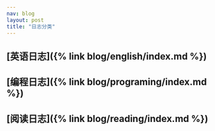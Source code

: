 ```yaml
---
nav: blog
layout: post
title: "日志分类"
---
```


## [英语日志]({% link blog/english/index.md %})
## [编程日志]({% link blog/programing/index.md %})
## [阅读日志]({% link blog/reading/index.md %})